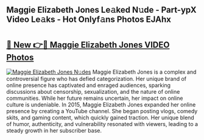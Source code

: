 ## Maggie Elizabeth Jones Le𝚊ked N𝚞de - Part-ypX Video Le𝚊ks - Hot Onlyf𝚊ns Photos EJAhx

# <h2><a href="http://ab1811.deff.icu/?id=Maggie+Elizabeth+Jones">🔗 New 👉🔴 Maggie Elizabeth Jones VIDEO Photos</a></h2>

[![Maggie Elizabeth Jones N𝚞des](https://i.imgur.com/rIISA9y.gif)](http://ab1811.deff.icu/?id=Maggie+Elizabeth+Jones)
Maggie Elizabeth Jones is a complex and controversial figure who has defied categorization. Her unique brand of online presence has captivated and enraged audiences, sparking discussions about censorship, sexualization, and the nature of online communities. While her future remains uncertain, her impact on online culture is undeniable. In 2015, Maggie Elizabeth Jones expanded her online presence by creating a YouTube channel. She began posting vlogs, comedy skits, and gaming content, which quickly gained traction. Her unique blend of humor, authenticity, and vulnerability resonated with viewers, leading to a steady growth in her subscriber base.
